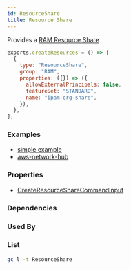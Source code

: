 ```yaml
---
id: ResourceShare
title: Resource Share
---
```


Provides a [RAM Resource Share](https://console.aws.amazon.com/ram/home?#Home:)

```js
exports.createResources = () => [
  {
    type: "ResourceShare",
    group: "RAM",
    properties: ({}) => ({
      allowExternalPrincipals: false,
      featureSet: "STANDARD",
      name: "ipam-org-share",
    }),
  },
];
```

### Examples

- [simple example](https://github.com/grucloud/grucloud/tree/main/examples/aws/RAM/resource-share)
- [aws-network-hub](https://github.com/grucloud/grucloud/tree/main/examples/aws/aws-samples/aws-network-hub-for-terraform)

### Properties

- [CreateResourceShareCommandInput](https://docs.aws.amazon.com/AWSJavaScriptSDK/v3/latest/clients/client-ram/interfaces/createresourcesharecommandinput.html)

### Dependencies

### Used By

### List

```sh
gc l -t ResourceShare
```

```txt

```
